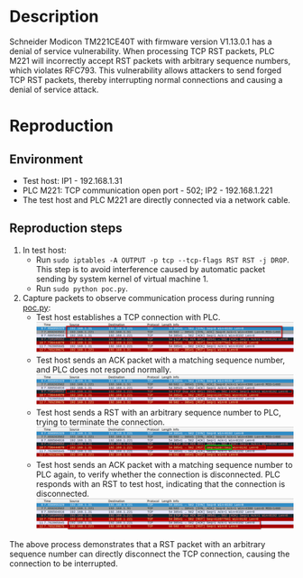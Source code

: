 # Description
Schneider Modicon TM221CE40T with firmware version V1.13.0.1 has a denial of service vulnerability. When processing TCP RST packets, PLC M221 will incorrectly accept RST packets with arbitrary sequence numbers, which violates RFC793. This vulnerability allows attackers to send forged TCP RST packets, thereby interrupting normal connections and causing a denial of service attack.

# Reproduction
## Environment
* Test host: IP1 - 192.168.1.31
* PLC M221: TCP communication open port - 502; IP2 - 192.168.1.221
* The test host and PLC M221 are directly connected via a network cable.

## Reproduction steps
1. In test host:
   * Run `sudo iptables -A OUTPUT -p tcp --tcp-flags RST RST -j DROP`. This step is to avoid interference caused by automatic packet sending by system kernel of virtual machine 1.
   * Run `sudo python poc.py`. 
3. Capture packets to observe communication process during running [poc.py](https://github.com/zq-star/TCP-Vuln-Report/blob/master/PLC/Schneider-M221/tcp-rst/poc.py):
   * Test host establishes a TCP connection with PLC.
![packets1](https://github.com/zq-star/TCP-Vuln-Report/blob/master/PLC/pictures/schneider-m221/m221-tcp-rst-1.png)
   * Test host sends an ACK packet with a matching sequence number, and PLC does not respond normally.
![packets2](https://github.com/zq-star/TCP-Vuln-Report/blob/master/PLC/pictures/schneider-m221/m221-tcp-rst-2.png)
   * Test host sends a RST with an arbitrary sequence number to PLC, trying to terminate the connection.
![packets3](https://github.com/zq-star/TCP-Vuln-Report/blob/master/PLC/pictures/schneider-m221/m221-tcp-rst-3.png)
   * Test host sends an ACK packet with a matching sequence number to PLC again, to verify whether the connection is disconnected. PLC responds with an RST to test host, indicating that the connection is disconnected.
![packets4](https://github.com/zq-star/TCP-Vuln-Report/blob/master/PLC/pictures/schneider-m221/m221-tcp-rst-4.png)
  
The above process demonstrates that a RST packet with an arbitrary sequence number can directly disconnect the TCP connection, causing the connection to be interrupted.

